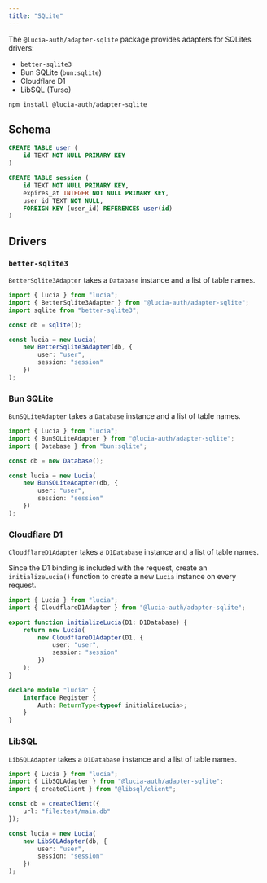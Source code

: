 ```yaml
---
title: "SQLite"
---
```


The `@lucia-auth/adapter-sqlite` package provides adapters for SQLites drivers:

- `better-sqlite3`
- Bun SQLite (`bun:sqlite`)
- Cloudflare D1
- LibSQL (Turso)

```
npm install @lucia-auth/adapter-sqlite
```

## Schema

```sql
CREATE TABLE user (
    id TEXT NOT NULL PRIMARY KEY
)

CREATE TABLE session (
    id TEXT NOT NULL PRIMARY KEY,
    expires_at INTEGER NOT NULL PRIMARY KEY,
    user_id TEXT NOT NULL,
    FOREIGN KEY (user_id) REFERENCES user(id)
)
```

## Drivers

### `better-sqlite3`

`BetterSqlite3Adapter` takes a `Database` instance and a list of table names.

```ts
import { Lucia } from "lucia";
import { BetterSqlite3Adapter } from "@lucia-auth/adapter-sqlite";
import sqlite from "better-sqlite3";

const db = sqlite();

const lucia = new Lucia(
	new BetterSqlite3Adapter(db, {
		user: "user",
		session: "session"
	})
);
```

### Bun SQLite

`BunSQLiteAdapter` takes a `Database` instance and a list of table names.

```ts
import { Lucia } from "lucia";
import { BunSQLiteAdapter } from "@lucia-auth/adapter-sqlite";
import { Database } from "bun:sqlite";

const db = new Database();

const lucia = new Lucia(
	new BunSQLiteAdapter(db, {
		user: "user",
		session: "session"
	})
);
```

### Cloudflare D1

`CloudflareD1Adapter` takes a `D1Database` instance and a list of table names.

Since the D1 binding is included with the request, create an `initializeLucia()` function to create a new `Lucia` instance on every request.

```ts
import { Lucia } from "lucia";
import { CloudflareD1Adapter } from "@lucia-auth/adapter-sqlite";

export function initializeLucia(D1: D1Database) {
	return new Lucia(
		new CloudflareD1Adapter(D1, {
			user: "user",
			session: "session"
		})
	);
}

declare module "lucia" {
	interface Register {
		Auth: ReturnType<typeof initializeLucia>;
	}
}
```

### LibSQL

`LibSQLAdapter` takes a `D1Database` instance and a list of table names.

```ts
import { Lucia } from "lucia";
import { LibSQLAdapter } from "@lucia-auth/adapter-sqlite";
import { createClient } from "@libsql/client";

const db = createClient({
	url: "file:test/main.db"
});

const lucia = new Lucia(
	new LibSQLAdapter(db, {
		user: "user",
		session: "session"
	})
);
```

